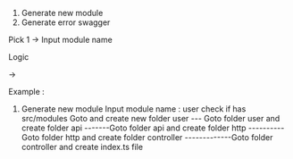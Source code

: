 1. Generate new module
2. Generate error swagger

Pick 1
-> Input module name

Logic

->

Example :

1. Generate new module
   Input module name : user
   check if has src/modules
   Goto and create new folder user
   --- Goto folder user and create folder api
   -------Goto folder api and create folder http
   ----------Goto folder http and create folder controller
   -------------Goto folder controller and create index.ts file
